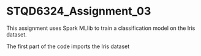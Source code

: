 # STQD6324_Assignment_03

This assignment uses Spark MLlib to train a classification model on the Iris dataset.

The first part of the code imports the Iris dataset

```python:STQD6324_Assignment_03/Assignment3_P137262.ipynb [15 - 21]
```
